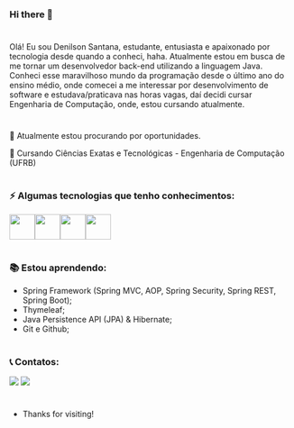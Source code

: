 ### Hi there 👋
#
<!--
**Denis-san/Denis-san** is a ✨ _special_ ✨ repository because its `README.md` (this file) appears on your GitHub profile.

Here are some ideas to get you started:

- 🌱 I’m currently learning ...
- 👯 I’m looking to collaborate on ...
- 🤔 I’m looking for help with ...
- 💬 Ask me about ...
- 📫 How to reach me: ...
- 😄 Pronouns: ...
- ⚡ Fun fact: ...
-->

Olá! Eu sou Denilson Santana, estudante, entusiasta e apaixonado por tecnologia desde quando a conheci, haha. Atualmente estou em busca de me tornar um desenvolvedor back-end utilizando a linguagem Java. Conheci esse maravilhoso mundo da programação desde o último ano do ensino médio, onde comecei a me interessar por desenvolvimento de software e estudava/praticava nas horas vagas, daí decidi cursar Engenharia de Computação, onde, estou cursando atualmente.

#
🔭 Atualmente estou procurando por oportunidades.

🏫 Cursando Ciências Exatas e Tecnológicas - Engenharia de Computação (UFRB)
#

### ⚡ Algumas tecnologias que tenho conhecimentos:
<img src="https://cdn.jsdelivr.net/gh/devicons/devicon/icons/java/java-original-wordmark.svg" width="45" heigth="45"/><img src="https://cdn.jsdelivr.net/gh/devicons/devicon/icons/html5/html5-original-wordmark.svg"  width="45" heigth="45" /><img src="https://cdn.jsdelivr.net/gh/devicons/devicon/icons/css3/css3-original-wordmark.svg" width="45" heigth="45" /><img src="https://cdn.jsdelivr.net/gh/devicons/devicon/icons/bootstrap/bootstrap-plain-wordmark.svg" width="45" heigth="45" />

#
### 📚 Estou aprendendo:

- Spring Framework (Spring MVC, AOP, Spring Security, Spring REST, Spring Boot);
- Thymeleaf;
- Java Persistence API (JPA) & Hibernate;
- Git e Github;

#
### 📞 Contatos:

<a href = "mailto:denilson.nt.nc@gmail.com"><img src="https://img.shields.io/badge/Gmail-D14836?style=for-the-badge&logo=gmail&logoColor=white" target="_blank"></a>
<a href="https://www.linkedin.com/in/denilson-santana-5b32071b8/" target="_blank"><img src="https://img.shields.io/badge/-LinkedIn-%230077B5?style=for-the-badge&logo=linkedin&logoColor=white" target="_blank"></a>   
</div>

#
- Thanks for visiting!


